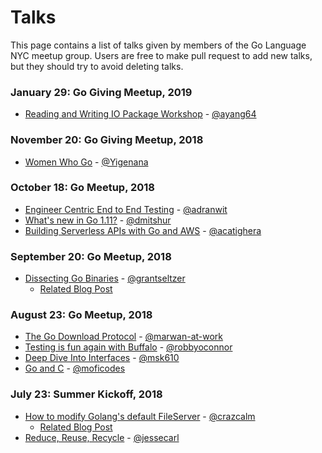 # Talks
This page contains a list of talks given by members of the Go Language NYC meetup group. Users are free to make pull request to add new talks, but they should try to avoid deleting talks.

### January 29: Go Giving Meetup, 2019
* [Reading and Writing IO Package Workshop](https://github.com/ayang64/ioworkshop) - [@ayang64]

### November 20: Go Giving Meetup, 2018
* [Women Who Go](https://docs.google.com/presentation/d/1d8S_nq-jElchPBtKgX1YHQZvvVYc3y1WumMLrtrlX2I/edit#slide=id.p) - [@Yigenana]

### October 18: Go Meetup, 2018
* [Engineer Centric End to End Testing](https://github.com/adrianwit/golang-e2e-testing/raw/master/golang-e2e.pptx) - [@adranwit]
* [What's new in Go 1.11?](https://dmitri.shuralyov.com/talks/2018/whats-new-in-go1.11/go1.11.slide#1) - [@dmitshur]
* [Building Serverless APIs with Go and AWS](https://drive.google.com/file/d/16ezg22TXQ4LXV7-rpjV-11f2gfZpLWY9/view) - [@acatighera]

### September 20: Go Meetup, 2018
* [Dissecting Go Binaries](https://docs.google.com/presentation/d/1Q73ISYRUM0zdqw4dD4HGXJ7dgnv3OD4u9qdqfLLUAfY/edit#slide=id.p4) - [@grantseltzer]
  * [Related Blog Post](http://www.grant.pizza/dissecting-go-binaries/)

### August 23: Go Meetup, 2018
* [The Go Download Protocol](https://talks.godoc.org/github.com/marwan-at-work/presentations/googlemeetup/talk.slide#1f) - [@marwan-at-work]
* [Testing is fun again with Buffalo](https://talks.robbyoconnor.us/buffalo/#/sec-title-slide) - [@robbyoconnor]
* [Deep Dive Into Interfaces](interfaces_deep_dive.pdf) - [@msk610]
* [Go and C](go_and_c.pdf) - [@moficodes]

### July 23: Summer Kickoff, 2018
* [How to modify Golang's default FileServer](serve_it.pdf) - [@crazcalm]
  * [Related Blog Post](https://crazcalm.github.io/blog/post/custom_file_server/)
* [Reduce, Reuse, Recycle](reduce_reuse_recycle.pdf) - [@jessecarl]


[@acatighera]: https://github.com/acatighera
[@ayang64]: https://github.com/ayang64
[@adranwit]: https://github.com/adranwit
[@crazcalm]: https://github.com/crazcalm
[@dmitshur]: https://github.com/dmitshur
[@grantseltzer]: https://github.com/grantseltzer
[@jessecarl]: https://github.com/jessecarl
[@marwan-at-work]: https://github.com/marwan-at-work
[@moficodes]: https://github.com/moficodes
[@msk610]: https://github.com/msk610
[@robbyoconnor]: https://github.com/robbyoconnor
[@Yigenana]: https://github.com/Yigenana



